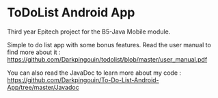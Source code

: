 # ToDoList Android App

Third year Epitech project for the B5-Java Mobile module.

Simple to do list app with some bonus features. Read the user manual to find more about it : https://github.com/Darkpingouin/todolist/blob/master/user_manual.pdf

You can also read the JavaDoc to learn more about my code :
https://github.com/Darkpingouin/To-Do-List-Android-App/tree/master/Javadoc
